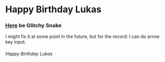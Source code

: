 # Happy Birthday Lukas
### [Here](https://github.com/ShortsKing/birthday-website/raw/main/Snake.exe) be Glitchy Snake
I might fix it at some point in the future, but for the record: I can do arrow key input.
###### Happy Birthday Lukas
